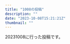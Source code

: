 ```yaml
---
title: "1008の投稿"
description: ""
date: "2023-10-08T15:21:21Z"
thumbnail: ""
---
```

20231008に行った投稿です。
<!--more-->
